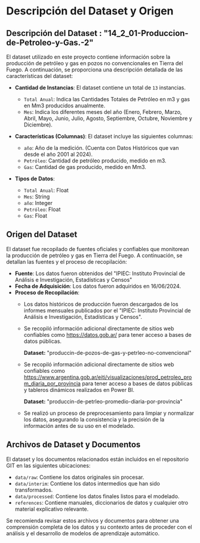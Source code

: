# Descripción del Dataset y Origen

## Descripción del Dataset : "14_2_01-Produccion-de-Petroleo-y-Gas.-2"
El dataset utilizado en este proyecto contiene información sobre la producción de petróleo y gas en pozos no convencionales en Tierra del Fuego. A continuación, se proporciona una descripción detallada de las características del dataset:

- **Cantidad de Instancias**: El dataset contiene un total de `13` instancias.
  - `Total Anual`: Indica las Cantidades Totales de Petróleo en m3 y gas en Mm3 producidos anualmente.
  - `Mes`: Indica los diferentes meses del año (Enero, Febrero, Marzo, Abril, Mayo, Junio, Julio, Agosto, Septiembre, Octubre, Noviembre y Diciembre).
- **Características (Columnas)**: El dataset incluye las siguientes columnas:
  - `año`: Año de la medición. (Cuenta con Datos Históricos que van desde el año 2001 al 2024).
  - `Petróleo`: Cantidad de petróleo producido, medido en m3.
  - `Gas`: Cantidad de gas producido, medido en Mm3.
  

- **Tipos de Datos**:
  - `Total Anual`: Float
  - `Mes`: String
  - `año`: Integer
  - `Petróleo`: Float
  - `Gas`: Float

## Origen del Dataset
El dataset fue recopilado de fuentes oficiales y confiables que monitorean la producción de petróleo y gas en Tierra del Fuego. A continuación, se detallan las fuentes y el proceso de recopilación:

- **Fuente**: Los datos fueron obtenidos del "IPIEC: Instituto Provincial de Análisis e Investigación, Estadísticas y Censos"
- **Fecha de Adquisición**: Los datos fueron adquiridos en 16/06/2024.
- **Proceso de Recopilación**: 
  - Los datos históricos de producción fueron descargados de los informes mensuales publicados por el "IPIEC: Instituto Provincial de Análisis e Investigación, Estadísticas y Censos".
  - Se recopiló información adicional directamente de sitios web confiables como https://datos.gob.ar/ para tener acceso a bases de datos públicas.

    **Dataset:** "produccin-de-pozos-de-gas-y-petrleo-no-convencional"
  - Se recopiló información adicional directamente de sitios web confiables como https://www.argentina.gob.ar/eiti/visualizaciones/prod_petroleo_prom_diaria_por_provincia para tener acceso a bases de datos públicas y tableros dinámicos realizados en Power BI.

    **Dataset:** "produccin-de-petrleo-promedio-diaria-por-provincia"
  - Se realizó un proceso de preprocesamiento para limpiar y normalizar los datos, asegurando la consistencia y la precisión de la información antes de su uso en el modelado.

## Archivos de Dataset y Documentos
El dataset y los documentos relacionados están incluidos en el repositorio GIT en las siguientes ubicaciones:
- `data/raw`: Contiene los datos originales sin procesar.
- `data/interim`: Contiene los datos intermedios que han sido transformados.
- `data/processed`: Contiene los datos finales listos para el modelado.
- `references`: Contiene manuales, diccionarios de datos y cualquier otro material explicativo relevante.

Se recomienda revisar estos archivos y documentos para obtener una comprensión completa de los datos y su contexto antes de proceder con el análisis y el desarrollo de modelos de aprendizaje automático.
